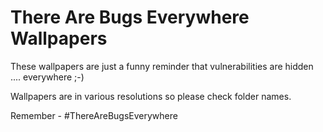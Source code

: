 # There Are Bugs Everywhere Wallpapers

These wallpapers are just a funny reminder that vulnerabilities are hidden .... everywhere ;-)

Wallpapers are in various resolutions so please check folder names.

Remember - #ThereAreBugsEverywhere

